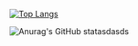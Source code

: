 [![Top Langs](https://github-readme-stats.vercel.app/api/top-langs/?username=nothearty&layout=compact&theme=onedark)](https://github.com/anuraghazra/github-readme-stats)


![Anurag's GitHub statasdasds](https://github-readme-stats.vercel.app/api?username=nothearty&show_icons=true&theme=transparent)
